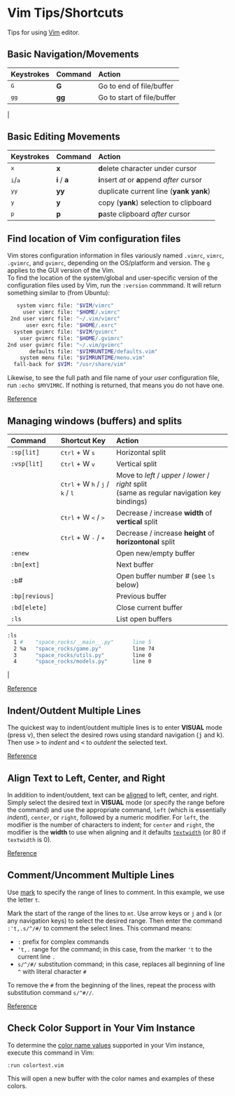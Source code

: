 # Vim Tips/Shortcuts

Tips for using [Vim](https://code.visualstudio.com/) editor.

## Basic Navigation/Movements
| Keystrokes | Command | Action |
| :--------- | :------ | :----- |
| <kbd>G</kbd> | **G** | Go to end of file/buffer |
| <kbd>gg</kbd> | **gg** | Go to start of file/buffer |
| 

## Basic Editing Movements
| Keystrokes | Command | Action |
| :--------- | :------ | :----- |
| <kbd>x</kbd> | **x** | **d**elete character under cursor |
| <kbd>i</kbd>/<kbd>a</kbd> | **i** / **a** | **i**nsert _at_ or **a**ppend _after_ cursor |
| <kbd>yy</kbd> | **yy** | duplicate current line (**yank yank**) |
| <kbd>y</kbd> | **y** | copy (**yank**) selection to clipboard |
| <kbd>p</kbd> | **p** | **p**aste clipboard _after_ cursor |

## Find location of Vim configuration files
Vim stores configuration information in files variously named `.vimrc`, `vimrc`, `.gvimrc`, and `gvimrc`, depending on the OS/platform and version. The `g` applies to the GUI version of the Vim.  
To find the location of the system/global and user-specific version of the configuration files used by Vim, run the `:version` commmand. It will return something similar to (from Ubuntu):
```bash
   system vimrc file: "$VIM/vimrc"
     user vimrc file: "$HOME/.vimrc"
 2nd user vimrc file: "~/.vim/vimrc"
      user exrc file: "$HOME/.exrc"
  system gvimrc file: "$VIM/gvimrc"
    user gvimrc file: "$HOME/.gvimrc"
2nd user gvimrc file: "~/.vim/gvimrc"
       defaults file: "$VIMRUNTIME/defaults.vim"
    system menu file: "$VIMRUNTIME/menu.vim"
  fall-back for $VIM: "/usr/share/vim"
```
Likewise, to see the full path and file name of your _user_ configuration file, run `:echo $MYVIMRC`. If nothing is returned, that means you do not have one.  

[Reference](https://stackoverflow.com/questions/8977649/how-to-locate-the-vimrc-file-used-by-vim-editor)

## Managing windows (buffers) and splits

| Command | Shortcut Key | Action               |
| :------ | :----------- | :------------------- |
| `:sp[lit]` | <kbd>Ctrl</kbd> + W <kbd>s</kbd> | Horizontal split |
| `:vsp[lit]` | <kbd>Ctrl</kbd> + W <kbd>v</kbd> | Vertical split |
| | <kbd>Ctrl</kbd> + W <kbd>h</kbd> / <kbd>j</kbd> / <kbd>k</kbd> / <kbd>l</kbd> | Move to _left_ / _upper_ / _lower_ / _right_ split <br />(same as regular navigation key bindings) |
| | <kbd>Ctrl</kbd> + W <kbd><</kbd> / <kbd>></kbd> | Decrease / increase **width** of **vertical** split |
| | <kbd>Ctrl</kbd> + W <kbd>-</kbd> / <kbd>+</kbd> | Decrease / increase **height** of **horizontonal** split
| `:enew` | | Open new/empty buffer |
| `:bn[ext]` | | Next buffer |
| `:b`_#_ | | Open buffer number _#_ (see `ls` below) |
| `:bp[revious]` | | Previous buffer |
| `:bd[elete]` | | Close current buffer |
| `:ls` | | List open buffers
```bash
:ls
  1 #    "space_rocks/__main__.py"      line 5
  2 %a   "space_rocks/game.py"          line 74
  3      "space_rocks/utils.py"         line 0
  4      "space_rocks/models.py"        line 0
```
 |

[Reference](https://www.tecmint.com/split-vim-screen/)  

## Indent/Outdent Multiple Lines
The quickest way to indent/outdent multiple lines is to enter **VISUAL** mode (press <kbd>v</kbd>), then select the desired rows using standard navigation (<kbd>j</kbd> and <kbd>k</kbd>). Then use <kbd>></kbd> to _indent_ and <kbd><</kbd> to _outdent_ the selected text.

[Reference](https://stackoverflow.com/a/7452318)

## Align Text to Left, Center, and Right
In addition to indent/outdent, text can be [aligned](http://vimdoc.sourceforge.net/htmldoc/change.html#formatting) to left, center, and right. Simply select the desired text in **VISUAL** mode (or specify the range before the command) and use the appropriate command, `left` (which is essentially _indent_), `center`, or `right`, followed by a numeric modifier. For `left`, the modifier is the number of characters to indent; for `center` and `right`, the modifier is the **width** to use when aligning and it defaults [`textwidth`](http://vimdoc.sourceforge.net/htmldoc/options.html#'textwidth') (or 80 if `textwidth` is 0).

[Reference](https://vimtricks.com/p/vim-text-alignment/)

## Comment/Uncomment Multiple Lines
Use [mark](http://vimdoc.sourceforge.net/htmldoc/motion.html#mark) to specify the range of lines to comment. In this example, we use the letter `t`.

Mark the start of the range of the lines to `mt`. Use arrow keys or `j` and `k` (or any navigation keys) to select the desired range. Then enter the command `:'t,.s/^/#/` to comment the select lines. This command means:
- `:` prefix for complex commands
- `'t,.` range for the command; in this case, from the marker `'t` to the current line `.`
- `s/^/#/` substitution command; in this case, replaces all beginning of line `^` with literal character `#`

To remove the `#` from the beginning of the lines, repeat the process with substitution command `s/^#//`.

[Reference](https://unix.stackexchange.com/a/120619)

## Check Color Support in Your Vim Instance
To determine the [color name values](https://vim.fandom.com/wiki/Xterm256_color_names_for_console_Vim) supported in your Vim instance, execute this command in Vim:
```
:run colortest.vim
```
This will open a new buffer with the color names and examples of these colors.